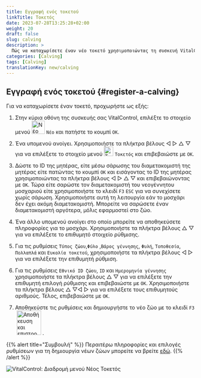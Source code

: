 ```yaml
---
title: Εγγραφή ενός τοκετού
linkTitle: Τοκετός
date: 2023-07-28T13:25:28+02:00
weight: 20
draft: false
slug: calving
description: >
  Πώς να καταχωρίσετε έναν νέο τοκετό χρησιμοποιώντας τη συσκευή VitalControl.
categories: [Calving]
tags: [Calving]
translationKey: new/calving
---
```

## Εγγραφή ενός τοκετού {#register-a-calving}

Για να καταχωρίσετε έναν τοκετό, προχωρήστε ως εξής:

1. Στην κύρια οθόνη της συσκευής σας VitalControl, επιλέξτε το στοιχείο μενού <img src="/icons/main/new-animal.svg" width="35" align="bottom" alt="Νέο ζώο" /> `Νέο` και πατήστε το κουμπί `OK`.

2. Ένα υπομενού ανοίγει. Χρησιμοποιήστε τα πλήκτρα βέλους ◁ ▷ △ ▽ για να επιλέξετε το στοιχείο μενού <img src="/icons/actions/calving.svg" width="25" align="bottom" alt="Τοκετός" /> `Τοκετός` και επιβεβαιώστε με `OK`.

3. Δώστε το ID της μητέρας, είτε μέσω σάρωσης του διαμετακομιστή της μητέρας είτε πατώντας το κουμπί `OK` και εισάγοντας το ID της μητέρας χρησιμοποιώντας τα πλήκτρα βέλους ◁ ▷ △ ▽ και επιβεβαιώνοντας με `OK`. Τώρα είτε σαρώστε τον διαμετακομιστή του νεογέννητου μοσχαριού είτε χρησιμοποιήστε το κλειδί `F3` `ESC` για να συνεχίσετε χωρίς σάρωση. Χρησιμοποιήστε αυτή τη λειτουργία εάν το μοσχάρι δεν έχει ακόμη διαμετακομιστή. Μπορείτε να σαρώσετε έναν διαμετακομιστή αργότερα, μόλις εφαρμοστεί στο ζώο.

4. Ένα άλλο υπομενού ανοίγει στο οποίο μπορείτε να αποθηκεύσετε πληροφορίες για το μοσχάρι. Χρησιμοποιήστε τα πλήκτρα βέλους △ ▽ για να επιλέξετε το επιθυμητό στοιχείο ρύθμισης.

5. Για τις ρυθμίσεις `Τύπος ζώου`,`Φύλο` ,`Βάρος γέννησης`, `Φυλή`, `Τοποθεσία`, `Πολλαπλά` και `Ευκολία τοκετού`, χρησιμοποιήστε τα πλήκτρα βέλους ◁ ▷ για να επιλέξετε την επιθυμητή ρύθμιση.

6. Για τις ρυθμίσεις `Εθνικό ID ζώου`, `ID` και `Ημερομηνία γέννησης` χρησιμοποιήστε τα πλήκτρα βέλους △ ▽ για να επιλέξετε την επιθυμητή επιλογή ρύθμισης και επιβεβαιώστε με `OK`. Χρησιμοποιήστε τα πλήκτρα βέλους △ ▽◁ ▷ για να επιλέξετε τους επιθυμητούς αριθμούς. Τέλος, επιβεβαιώστε με `OK`.

7. Αποθηκεύστε τις ρυθμίσεις και δημιουργήστε το νέο ζώο με το κλειδί `F3` &nbsp;<img src="/icons/footer/save_exit.svg" width="65" align="bottom" alt="Αποθήκευση και επιστροφή" />&nbsp;.

{{% alert title="Συμβουλή" %}}
Περαιτέρω πληροφορίες και επιλογές ρυθμίσεων για τη δημιουργία νέων ζώων μπορείτε να βρείτε [εδώ](../../settings/animal-registration/).
{{% /alert %}}

![VitalControl: Διαδρομή μενού Νέος Τοκετός](../images/calving.png "Καταχώρηση τοκετού")
